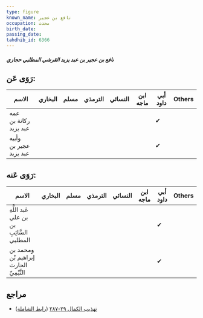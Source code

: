```yaml
---
type: figure
known_name: نافع بن عجير
occupation: محدث
birth_date:
passing_date:
tahdhib_id: 6366
---
```

##### نافع بن عجير بن عبد يزيد القرشي المطلبي حجازي

## رَوَى عَن:
| الاسم                  | البخاري | مسلم | الترمذي | النسائي | ابن ماجه | أبي داود | Others |
| ---------------------- | ------- | ---- | ------- | ------- | -------- | -------- | ------ |
| عمه ركانة بن عبد يزيد  |         |      |         |         |          | ✔        |        |
| وأبيه عجير بن عبد يزيد |         |      |         |         |          | ✔        |        |
## رَوَى عَنه:
| الاسم                                     | البخاري | مسلم | الترمذي | النسائي | ابن ماجه | أبي داود | Others |
| ----------------------------------------- | ------- | ---- | ------- | ------- | -------- | -------- | ------ |
| عَبد اللَّهِ بن علي بن السَّائِبِ المطلبي |         |      |         |         |          | ✔        |        |
| ومحمد بن إبراهيم بْن الحارث التَّيْمِيّ   |         |      |         |         |          | ✔        |        |
## مراجع
- [تهذيب الكمال ٢٩-٢٨٧](obsidian://open?vault=Tahdhib-al-Kamal&file=Figures/٦٣٦٦-نافع%20بن%20عجير%20بن%20عبد%20يزيد%20القرشي%20المطلبي%20حجازي) ([رابط الشاملة](https://shamela.ws/book/3722/15858))
